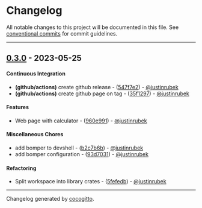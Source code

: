 # Changelog
All notable changes to this project will be documented in this file. See [conventional commits](https://www.conventionalcommits.org/) for commit guidelines.

- - -
## [0.3.0](https://github.com/justinrubek/cheesecalc/compare/0.2.1..0.3.0) - 2023-05-25
#### Continuous Integration
- **(github/actions)** create github release - ([547f7e2](https://github.com/justinrubek/cheesecalc/commit/547f7e2a2a1d12f75641cb7e084a24d64650ba6c)) - [@justinrubek](https://github.com/justinrubek)
- **(github/actions)** create github page on tag - ([35f1297](https://github.com/justinrubek/cheesecalc/commit/35f1297541d9c71847a7af7381e6a7e5d5667c33)) - [@justinrubek](https://github.com/justinrubek)
#### Features
- Web page with calculator - ([960e991](https://github.com/justinrubek/cheesecalc/commit/960e991103e6acd16ff66b6f224f31eabe069294)) - [@justinrubek](https://github.com/justinrubek)
#### Miscellaneous Chores
- add bomper to devshell - ([b2c7b6b](https://github.com/justinrubek/cheesecalc/commit/b2c7b6bc0aa385c92a19df643cb906dd1fa9bc28)) - [@justinrubek](https://github.com/justinrubek)
- add bomper configuration - ([93d7031](https://github.com/justinrubek/cheesecalc/commit/93d70316b2ea6883c7a6b205805367b3d514aa37)) - [@justinrubek](https://github.com/justinrubek)
#### Refactoring
- Split workspace into library crates - ([5fefedb](https://github.com/justinrubek/cheesecalc/commit/5fefedb149011ec816e66f6a178b855e3e49ca9b)) - [@justinrubek](https://github.com/justinrubek)

- - -

Changelog generated by [cocogitto](https://github.com/cocogitto/cocogitto).